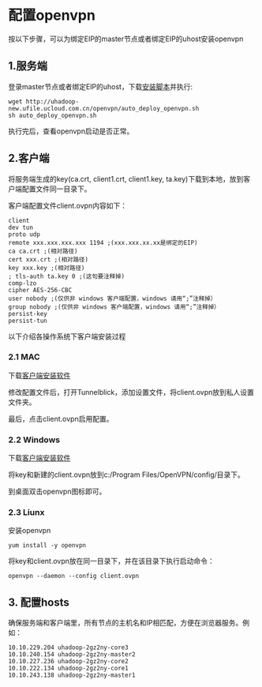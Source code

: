 

# 配置openvpn

按以下步骤，可以为绑定EIP的master节点或者绑定EIP的uhost安装openvpn

## 1.服务端

登录master节点或者绑定EIP的uhost，下载[安装脚本](http://uhadoop-new.ufile.ucloud.com.cn/openvpn/auto_deploy_openvpn.sh)并执行:

```
wget http://uhadoop-new.ufile.ucloud.com.cn/openvpn/auto_deploy_openvpn.sh
sh auto_deploy_openvpn.sh
```

执行完后，查看openvpn启动是否正常。

## 2.客户端

将服务端生成的key(ca.crt, client1.crt, client1.key,
ta.key)下载到本地，放到客户端配置文件同一目录下。

客户端配置文件client.ovpn内容如下：

```
client 
dev tun 
proto udp 
remote xxx.xxx.xxx.xxx 1194 ;(xxx.xxx.xx.xx是绑定的EIP) 
ca ca.crt ;(相对路径) 
cert xxx.crt ;(相对路径) 
key xxx.key ;(相对路径) 
; tls-auth ta.key 0 ;(这句要注释掉) 
comp-lzo
cipher AES-256-CBC 
user nobody ;(仅供非 windows 客户端配置，windows 请用“;”注释掉）
group nobody ;(仅供非 windows 客户端配置，windows 请用“;”注释掉） 
persist-key 
persist-tun
```

以下介绍各操作系统下客户端安装过程

### 2.1 MAC

下载[客户端安装软件](http://uhadoop-new.ufile.ucloud.com.cn/openvpn/Tunnelblick_3.6.9_build_4685.dmg)

修改配置文件后，打开Tunnelblick，添加设置文件，将client.ovpn放到私人设置文件夹。

最后，点击client.ovpn启用配置。

### 2.2 Windows

下载[客户端安装软件](http://uhadoop-new.ufile.ucloud.com.cn/openvpn/openvpn-2.2.2-install.exe)

将key和新建的client.ovpn放到c:/Program Files/OpenVPN/config/目录下。

到桌面双击openvpn图标即可。

### 2.3 Liunx

安装openvpn

```
yum install -y openvpn
```

将key和client.ovpn放在同一目录下，并在该目录下执行启动命令：

```
openvpn --daemon --config client.ovpn
```

## 3. 配置hosts

确保服务端和客户端里，所有节点的主机名和IP相匹配，方便在浏览器服务。例如：

    10.10.229.204 uhadoop-2gz2ny-core3 
    10.10.240.154 uhadoop-2gz2ny-master2 
    10.10.227.236 uhadoop-2gz2ny-core2 
    10.10.222.134 uhadoop-2gz2ny-core1 
    10.10.243.138 uhadoop-2gz2ny-master1
